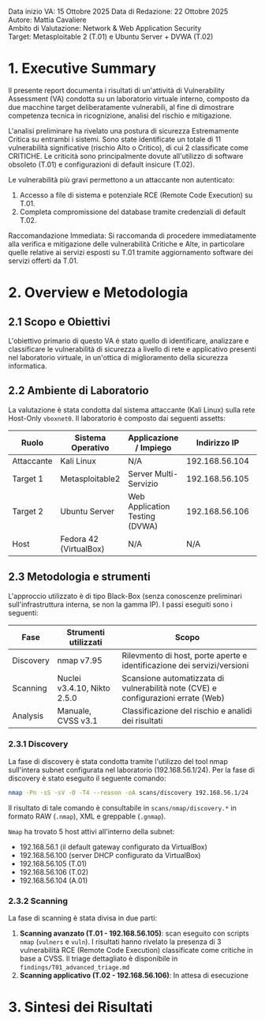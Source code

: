Data inizio VA: 15 Ottobre 2025
Data di Redazione: 22 Ottobre 2025  
Autore: Mattia Cavaliere  
Ambito di Valutazione: Network & Web Application Security   
Target: Metasploitable 2 (T.01) e Ubuntu Server + DVWA (T.02)  

# 1. Executive Summary
Il presente report documenta i risultati di un'attività di Vulnerability Assessment (VA) condotta su un laboratorio virtuale interno, composto da due macchine target deliberatamente vulnerabili, al fine di dimostrare competenza tecnica in ricognizione, analisi del rischio e mitigazione.

L'analisi preliminare ha rivelato una postura di sicurezza Estremamente Critica su entrambi i sistemi. Sono state identificate un totale di 11 vulnerabilità significative (rischio Alto o Critico), di cui 2 classificate come CRITICHE. Le criticità sono principalmente dovute all'utilizzo di software obsoleto (T.01) e configurazioni di default insicure (T.02).

Le vulnerabilità più gravi permettono a un attaccante non autenticato:
1. Accesso a file di sistema e potenziale RCE (Remote Code Execution) su T.01.
2. Completa compromissione del database tramite credenziali di default T.02.

Raccomandazione Immediata: Si raccomanda di procedere immediatamente alla verifica e mitigazione delle vulnerabilità Critiche e Alte, in particolare quelle relative ai servizi esposti su T.01 tramite aggiornamento software dei servizi offerti da T.01.

# 2. Overview e Metodologia
## 2.1 Scopo e Obiettivi
L'obiettivo primario di questo VA è stato quello di identificare, analizzare e classificare le vulnerabilità di sicurezza a livello di rete e applicativo presenti nel laboratorio virtuale, in un'ottica di miglioramento della sicurezza informatica. 

## 2.2 Ambiente di Laboratorio
La valutazione è stata condotta dal sistema attaccante (Kali Linux) sulla rete Host-Only `vboxnet0`.
Il laboratorio è composto dai seguenti assetts:


| Ruolo | Sistema Operativo | Applicazione / Impiego | Indirizzo IP | Identificativo |
|-------|-------------------|------------------------|--------------|----------------|
| Attaccante | Kali Linux | N/A | 192.168.56.104 | A.01 |
| Target 1 | Metasploitable2 | Server Multi-Servizio | 192.168.56.105 | T.01 |
| Target 2 | Ubuntu Server | Web Application Testing (DVWA) | 192.168.56.106 | T.02 |
| Host | Fedora 42 (VirtualBox) | N/A | N/A | N/A |

## 2.3 Metodologia e strumenti
L'approccio utilizzato è di tipo Black-Box (senza conoscenze preliminari sull'infrastruttura interna, se non la gamma IP).
I passi eseguiti sono i seguenti:

| Fase | Strumenti utilizzati | Scopo |
|------|----------------------|-------|
| Discovery | nmap v7.95| Rilevmento di host, porte aperte e identificazione dei servizi/versioni |
| Scanning | Nuclei v3.4.10, Nikto 2.5.0| Scansione automatizzata di vulnerabilità note (CVE) e configurazioni errate (Web) |
| Analysis | Manuale, CVSS v3.1 | Classificazione del rischio e analidi dei risultati |

### 2.3.1 Discovery
La fase di discovery è stata condotta tramite l'utilizzo del tool nmap sull'intera subnet configurata nel laboratorio (192.168.56.1/24). 
Per la fase di discovery è stato eseguito il seguente comando:

```Bash
nmap -Pn -sS -sV -O -T4 --reason -oA scans/discovery 192.168.56.1/24
```

Il risultato di tale comando è consultabile in `scans/nmap/discovery.*` in formato RAW (`.nmap`), XML e greppable (`.gnmap`). 

`Nmap` ha trovato 5 host attivi all'interno della subnet:
- 192.168.56.1 (il default gateway configurato da VirtualBox)
- 192.168.56.100 (server DHCP configurato da VirtualBox)
- 192.168.56.105 (T.01)
- 192.168.56.106 (T.02)
- 192.168.56.104 (A.01)

### 2.3.2 Scanning
La fase di scanning è stata divisa in due parti:
1. **Scanning avanzato (T.01 - 192.168.56.105)**: scan eseguito con scripts `nmap` (`vulners` e `vuln`). I risultati hanno rivelato la presenza di 3 vulnerabilità RCE (Remote Code Execution) classificate come critiche in base a CVSS. Il triage dettagliato è disponibile in `findings/T01_advanced_triage.md`
2. **Scanning applicativo (T.02 - 192.168.56.106)**: In attesa di esecuzione

# 3. Sintesi dei Risultati

